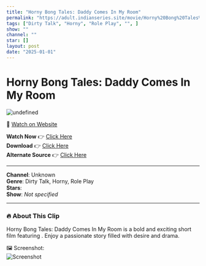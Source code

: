 ```yaml
---
title: "Horny Bong Tales: Daddy Comes In My Room"
permalink: "https://adult.indianseries.site/movie/Horny%20Bong%20Tales%3A%20Daddy%20Comes%20In%20My%20Room"
tags: ["Dirty Talk", "Horny", "Role Play", "", ]
show: ""
channel: ""
star: []
layout: post
date: "2025-01-01"
---
```


# Horny Bong Tales: Daddy Comes In My Room

![undefined](https://desisins.com/wp-content/uploads/2024/09/Horny-Bong-Tales-Daddy-DesiSins.com_.jpg)

🔗 [Watch on Website](https://adult.indianseries.site/movie/Horny%20Bong%20Tales%3A%20Daddy%20Comes%20In%20My%20Room)

**Watch Now** 👉 [Click Here](https://adult.indianseries.site/movie/Horny%20Bong%20Tales%3A%20Daddy%20Comes%20In%20My%20Room)  
**Download** 👉 [Click Here](https://adult.indianseries.site/movie/Horny%20Bong%20Tales%3A%20Daddy%20Comes%20In%20My%20Room)  
**Alternate Source** 👉 [Click Here](https://adult.indianseries.site/movie/Horny%20Bong%20Tales%3A%20Daddy%20Comes%20In%20My%20Room)

---

**Channel**: Unknown  
**Genre**: Dirty Talk, Horny, Role Play  
**Stars**:   
**Show**: *Not specified*

---

### 🔥 About This Clip

Horny Bong Tales: Daddy Comes In My Room is a bold and exciting short film featuring . Enjoy a passionate story filled with desire and drama.
 
🖼️ Screenshot:  
![Screenshot](https://desisins.com/wp-content/uploads/2024/09/Horny-Bong-Tales-Daddy-DesiSins.com_.jpg)
